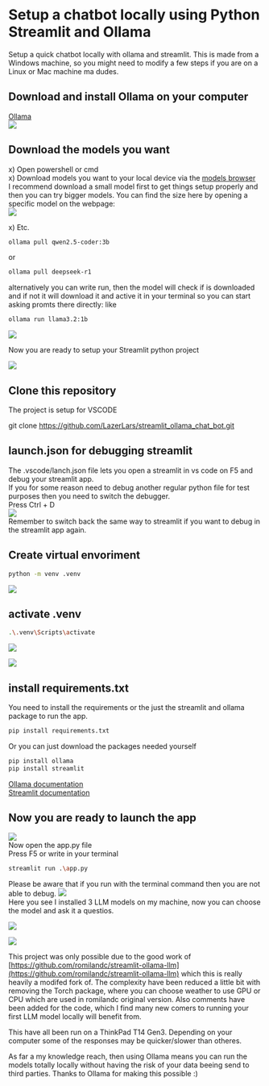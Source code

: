 # Setup a chatbot locally using Python Streamlit and Ollama
Setup a quick chatbot locally with ollama and streamlit. This is made from a Windows machine, so you might need to modify a few steps if you are on a Linux or Mac machine ma dudes.

## Download and install Ollama on your computer
[Ollama](https://ollama.com/)  
![](img/oolama_web.png)

## Download the models you want
x) Open powershell or cmd  
x) Download models you want to your local device via the [models browser](https://ollama.com/search)  
I recommend download a small model first to get things setup properly and then you can try bigger models. You can find the size here by opening a specific model on the webpage:  
![](img/download_model_example.png)

x) Etc. 
 ```bash
ollama pull qwen2.5-coder:3b
 ```
   or
```bash
ollama pull deepseek-r1
```
alternatively you can write run, then the model will check if is downloaded and if not it will download it and active it in your terminal so you can start asking promts there directly: like
```bash
ollama run llama3.2:1b
```

![](img/download_model_cmd.png)

Now you are ready to setup your Streamlit python project  

![](img/confetti.gif)
## Clone this repository
The project is setup for VSCODE

git clone https://github.com/LazerLars/streamlit_ollama_chat_bot.git

## launch.json for debugging streamlit
The .vscode/lanch.json file lets you open a streamlit in vs code on F5 and debug your streamlit app.  
If you for some reason need to debug another regular python file for test purposes then you need to switch the debugger.  
Press Ctrl + D  
![](img/change_debugger_vs_code.png)  
Remember to switch back the same way to streamlit if you want to debug in the streamlit app again.

## Create virtual envoriment
```bash
python -m venv .venv
```
![](img/create_venv.png)

## activate .venv
```bash
.\.venv\Scripts\activate
```
![](img/activate_venv.png)  
  
![](img/venv_activated.jpg)

## install requirements.txt
You need to install the requirements or the just the streamlit and ollama package to run the app.

```bash
pip install requirements.txt

```
Or you can just download the packages needed yourself
```bash
pip install ollama
pip install streamlit
```
[Ollama documentation](https://github.com/ollama/ollama-python)  
[Streamlit documentation](https://docs.streamlit.io/develop/api-reference)

## Now you are ready to launch the app
![](img/salt_maker.gif)  
Now open the app.py file  
Press F5 or write in your terminal 
```bash
streamlit run .\app.py
```
Please be aware that if you run with the terminal command then you are not able to debug.
![](img/initial_run_of_app.png)  
Here you see I installed 3 LLM models on my machine, now you can choose the model and ask it a questios.  

![](img/llm_response.gif)

![](img/app_in_use.py.png)

This project was only possible due to the good work of [https://github.com/romilandc/streamlit-ollama-llm](https://github.com/romilandc/streamlit-ollama-llm) which this is really heavily a modifed fork of.
The complexity have been reduced a little bit with removing the Torch package, where you can choose weather to use GPU or CPU which are used in romilandc original version. Also comments have been added for the code, which I find many new comers to running your first LLM model locally will benefit from. 

This have all been run on a ThinkPad T14 Gen3. Depending on your computer some of the responses may be quicker/slower than otheres.  

As far a my knowledge reach, then using Ollama means you can run the models totally locally without having the risk of your data beeing send to third parties. Thanks to Ollama for making this possible :) 
